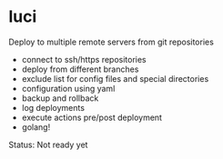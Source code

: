 # luci
Deploy to multiple remote servers from git repositories

- connect to ssh/https repositories
- deploy from different branches
- exclude list for config files and special directories 
- configuration using yaml
- backup and rollback
- log deployments
- execute actions pre/post deployment
- golang!

Status: Not ready yet

